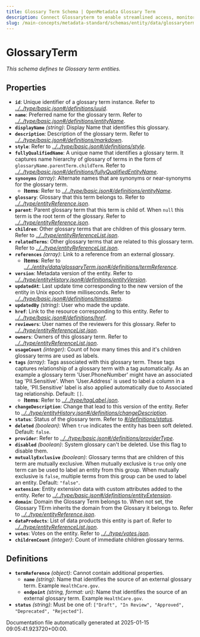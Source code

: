 ```yaml
---
title: Glossary Term Schema | OpenMetadata Glossary Term
description: Connect Glossaryterm to enable streamlined access, monitoring, or search of enterprise data using secure and scalable integrations.
slug: /main-concepts/metadata-standard/schemas/entity/data/glossaryterm
---
```


# GlossaryTerm

*This schema defines te Glossary term entities.*

## Properties

- **`id`**: Unique identifier of a glossary term instance. Refer to *[../../type/basic.json#/definitions/uuid](#/../type/basic.json#/definitions/uuid)*.
- **`name`**: Preferred name for the glossary term. Refer to *[../../type/basic.json#/definitions/entityName](#/../type/basic.json#/definitions/entityName)*.
- **`displayName`** *(string)*: Display Name that identifies this glossary.
- **`description`**: Description of the glossary term. Refer to *[../../type/basic.json#/definitions/markdown](#/../type/basic.json#/definitions/markdown)*.
- **`style`**: Refer to *[../../type/basic.json#/definitions/style](#/../type/basic.json#/definitions/style)*.
- **`fullyQualifiedName`**: A unique name that identifies a glossary term. It captures name hierarchy of glossary of terms in the form of `glossaryName.parentTerm.childTerm`. Refer to *[../../type/basic.json#/definitions/fullyQualifiedEntityName](#/../type/basic.json#/definitions/fullyQualifiedEntityName)*.
- **`synonyms`** *(array)*: Alternate names that are synonyms or near-synonyms for the glossary term.
  - **Items**: Refer to *[../../type/basic.json#/definitions/entityName](#/../type/basic.json#/definitions/entityName)*.
- **`glossary`**: Glossary that this term belongs to. Refer to *[../../type/entityReference.json](#/../type/entityReference.json)*.
- **`parent`**: Parent glossary term that this term is child of. When `null` this term is the root term of the glossary. Refer to *[../../type/entityReference.json](#/../type/entityReference.json)*.
- **`children`**: Other glossary terms that are children of this glossary term. Refer to *[../../type/entityReferenceList.json](#/../type/entityReferenceList.json)*.
- **`relatedTerms`**: Other glossary terms that are related to this glossary term. Refer to *[../../type/entityReferenceList.json](#/../type/entityReferenceList.json)*.
- **`references`** *(array)*: Link to a reference from an external glossary.
  - **Items**: Refer to *[../../entity/data/glossaryTerm.json#/definitions/termReference](#/../entity/data/glossaryTerm.json#/definitions/termReference)*.
- **`version`**: Metadata version of the entity. Refer to *[../../type/entityHistory.json#/definitions/entityVersion](#/../type/entityHistory.json#/definitions/entityVersion)*.
- **`updatedAt`**: Last update time corresponding to the new version of the entity in Unix epoch time milliseconds. Refer to *[../../type/basic.json#/definitions/timestamp](#/../type/basic.json#/definitions/timestamp)*.
- **`updatedBy`** *(string)*: User who made the update.
- **`href`**: Link to the resource corresponding to this entity. Refer to *[../../type/basic.json#/definitions/href](#/../type/basic.json#/definitions/href)*.
- **`reviewers`**: User names of the reviewers for this glossary. Refer to *[../../type/entityReferenceList.json](#/../type/entityReferenceList.json)*.
- **`owners`**: Owners of this glossary term. Refer to *[../../type/entityReferenceList.json](#/../type/entityReferenceList.json)*.
- **`usageCount`** *(integer)*: Count of how many times this and it's children glossary terms are used as labels.
- **`tags`** *(array)*: Tags associated with this glossary term. These tags captures relationship of a glossary term with a tag automatically. As an example a glossary term 'User.PhoneNumber' might have an associated tag 'PII.Sensitive'. When 'User.Address' is used to label a column in a table, 'PII.Sensitive' label is also applied automatically due to Associated tag relationship. Default: `[]`.
  - **Items**: Refer to *[../../type/tagLabel.json](#/../type/tagLabel.json)*.
- **`changeDescription`**: Change that lead to this version of the entity. Refer to *[../../type/entityHistory.json#/definitions/changeDescription](#/../type/entityHistory.json#/definitions/changeDescription)*.
- **`status`**: Status of the glossary term. Refer to *[#/definitions/status](#definitions/status)*.
- **`deleted`** *(boolean)*: When `true` indicates the entity has been soft deleted. Default: `false`.
- **`provider`**: Refer to *[../../type/basic.json#/definitions/providerType](#/../type/basic.json#/definitions/providerType)*.
- **`disabled`** *(boolean)*: System glossary can't be deleted. Use this flag to disable them.
- **`mutuallyExclusive`** *(boolean)*: Glossary terms that are children of this term are mutually exclusive. When mutually exclusive is `true` only one term can be used to label an entity from this group. When mutually exclusive is `false`, multiple terms from this group can be used to label an entity. Default: `"false"`.
- **`extension`**: Entity extension data with custom attributes added to the entity. Refer to *[../../type/basic.json#/definitions/entityExtension](#/../type/basic.json#/definitions/entityExtension)*.
- **`domain`**: Domain the Glossary Term belongs to. When not set, the Glossary TErm inherits the domain from the Glossary it belongs to. Refer to *[../../type/entityReference.json](#/../type/entityReference.json)*.
- **`dataProducts`**: List of data products this entity is part of. Refer to *[../../type/entityReferenceList.json](#/../type/entityReferenceList.json)*.
- **`votes`**: Votes on the entity. Refer to *[../../type/votes.json](#/../type/votes.json)*.
- **`childrenCount`** *(integer)*: Count of immediate children glossary terms.
## Definitions

- **`termReference`** *(object)*: Cannot contain additional properties.
  - **`name`** *(string)*: Name that identifies the source of an external glossary term. Example `HealthCare.gov`.
  - **`endpoint`** *(string, format: uri)*: Name that identifies the source of an external glossary term. Example `HealthCare.gov`.
- **`status`** *(string)*: Must be one of: `["Draft", "In Review", "Approved", "Deprecated", "Rejected"]`.


Documentation file automatically generated at 2025-01-15 09:05:41.923720+00:00.
